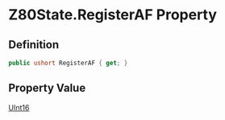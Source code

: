 # Z80State.RegisterAF Property
## Definition

```c#
public ushort RegisterAF { get; }
```

## Property Value

[UInt16](https://learn.microsoft.com/en-gb/dotnet/api/System.UInt16)
